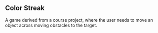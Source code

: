 ## Color Streak
A game derived from a course project, where the user needs to move an object across moving obstacles to the target.